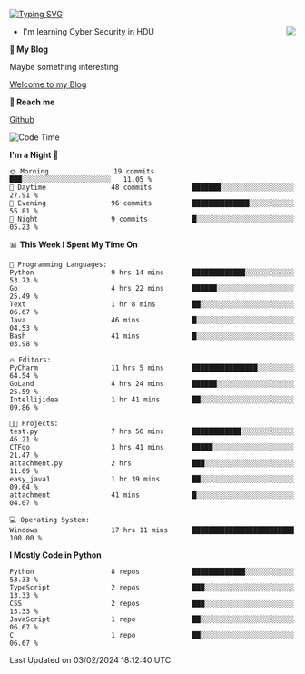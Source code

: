 [![Typing SVG](https://readme-typing-svg.herokuapp.com?font=Fira+Code&pause=1000&random=false&width=450&height=60&lines=Hello+%F0%9F%91%8B%F0%9F%8F%BB;I'm+JBNRZ)](https://git.io/typing-svg)

<a href="#">
  <img align="right" src="https://github-readme-stats.vercel.app/api?username=JBNRZ&show_icons=true&bg_color=15,f2f7fd,E0EAFC" />
</a>

- I'm learning Cyber Security in HDU

 **🌱 My Blog**

Maybe something interesting

[Welcome to my Blog](https://jbnrz.com.cn/)

 **💬 Reach me** 

[Github](https://github.com/JBNRZ)


<!--START_SECTION:waka-->
![Code Time](http://img.shields.io/badge/Code%20Time-294%20hrs%2020%20mins-blue)

**I'm a Night 🦉** 

```text
🌞 Morning                19 commits          ███░░░░░░░░░░░░░░░░░░░░░░   11.05 % 
🌆 Daytime                48 commits          ███████░░░░░░░░░░░░░░░░░░   27.91 % 
🌃 Evening                96 commits          ██████████████░░░░░░░░░░░   55.81 % 
🌙 Night                  9 commits           █░░░░░░░░░░░░░░░░░░░░░░░░   05.23 % 
```


📊 **This Week I Spent My Time On** 

```text
💬 Programming Languages: 
Python                   9 hrs 14 mins       █████████████░░░░░░░░░░░░   53.73 % 
Go                       4 hrs 22 mins       ██████░░░░░░░░░░░░░░░░░░░   25.49 % 
Text                     1 hr 8 mins         ██░░░░░░░░░░░░░░░░░░░░░░░   06.67 % 
Java                     46 mins             █░░░░░░░░░░░░░░░░░░░░░░░░   04.53 % 
Bash                     41 mins             █░░░░░░░░░░░░░░░░░░░░░░░░   03.98 % 

🔥 Editors: 
PyCharm                  11 hrs 5 mins       ████████████████░░░░░░░░░   64.54 % 
GoLand                   4 hrs 24 mins       ██████░░░░░░░░░░░░░░░░░░░   25.59 % 
Intellijidea             1 hr 41 mins        ██░░░░░░░░░░░░░░░░░░░░░░░   09.86 % 

🐱‍💻 Projects: 
test.py                  7 hrs 56 mins       ████████████░░░░░░░░░░░░░   46.21 % 
CTFgo                    3 hrs 41 mins       █████░░░░░░░░░░░░░░░░░░░░   21.47 % 
attachment.py            2 hrs               ███░░░░░░░░░░░░░░░░░░░░░░   11.69 % 
easy_java1               1 hr 39 mins        ██░░░░░░░░░░░░░░░░░░░░░░░   09.64 % 
attachment               41 mins             █░░░░░░░░░░░░░░░░░░░░░░░░   04.07 % 

💻 Operating System: 
Windows                  17 hrs 11 mins      █████████████████████████   100.00 % 
```

**I Mostly Code in Python** 

```text
Python                   8 repos             █████████████░░░░░░░░░░░░   53.33 % 
TypeScript               2 repos             ███░░░░░░░░░░░░░░░░░░░░░░   13.33 % 
CSS                      2 repos             ███░░░░░░░░░░░░░░░░░░░░░░   13.33 % 
JavaScript               1 repo              ██░░░░░░░░░░░░░░░░░░░░░░░   06.67 % 
C                        1 repo              ██░░░░░░░░░░░░░░░░░░░░░░░   06.67 % 
```




 Last Updated on 03/02/2024 18:12:40 UTC
<!--END_SECTION:waka-->

